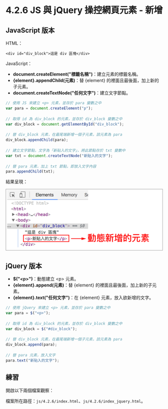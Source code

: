 # 4.2.6 JS 與 jQuery 操控網頁元素 - 新增

## JavaScript 版本

HTML：

```markup
<div id="div_block">這是 div 區塊</div>
```

JavaScript：

* **document.createElement\("標籤名稱"\)**：建立元素的標籤名稱。
* **{element}.appendChild\(元素\)**：替 {element} 的裡面且最後面，加上新的子元素。
* **document.createTextNode\("任何文字"\)**：建立文字節點。

```javascript
// 使用 JS 來建立 <p> 元素，並存於 para 變數之中
var para = document.createElement("p");

// 取得 id 為 div_block 的元素，並存於 div_block 變數之中
var div_block = document.getElementById("div_block");

// 替 div_block 元素，在最尾端新增一個子元素，該元素為 para
div_block.appendChild(para);

// 建立文字節點，文字為「新貼入的文字」，將此節點存於 txt 變數中
var txt = document.createTextNode("新貼入的文字");

// 替 para 元素，加上 txt 節點，即放入文字內容
para.appendChild(txt);
```

結果呈現：

![](../../.gitbook/assets/js-xin-zeng-yuan-su.png)

## jQuery 版本

* **$\("&lt;p&gt;"\)**：動態建立 &lt;p&gt; 元素。
* **{element}.append\(元素\)**：替 {element} 的裡面且最後面，加上新的子元素。
* **{element}.text\("任何文字"\)**：在 {element} 元素，放入欲新增的文字。

```javascript
// 使用 jQuery 來建立 <p> 元素，並存於 para 變數之中
var para = $("<p>");

// 取得 id 為 div_block 的元素，並存於 div_block 變數之中
var div_block = $("#div_block");

// 替 div_block 元素，在最尾端新增一個子元素，該元素為 para
div_block.append(para);

// 替 para 元素，放入文字
para.text("新貼入的文字");
```

## 練習

開啟以下兩個檔案觀察：

檔案所在路徑：`js/4.2.6/index.html`、`js/4.2.6/index_jquery.html`。

